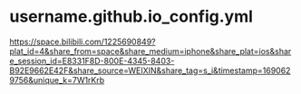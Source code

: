 # username.github.io_config.yml
https://space.bilibili.com/1225690849?plat_id=4&share_from=space&share_medium=iphone&share_plat=ios&share_session_id=E8331F8D-800E-4345-8403-B92E9662E42F&share_source=WEIXIN&share_tag=s_i&timestamp=1690629756&unique_k=7W1rKrb
